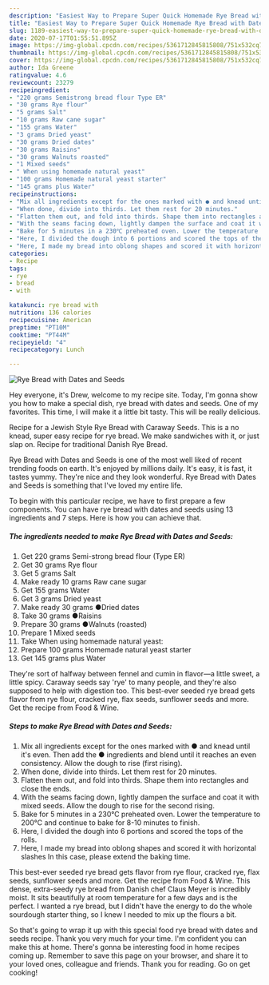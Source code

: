 ```yaml
---
description: "Easiest Way to Prepare Super Quick Homemade Rye Bread with Dates and Seeds"
title: "Easiest Way to Prepare Super Quick Homemade Rye Bread with Dates and Seeds"
slug: 1189-easiest-way-to-prepare-super-quick-homemade-rye-bread-with-dates-and-seeds
date: 2020-07-17T01:55:51.895Z
image: https://img-global.cpcdn.com/recipes/5361712845815808/751x532cq70/rye-bread-with-dates-and-seeds-recipe-main-photo.jpg
thumbnail: https://img-global.cpcdn.com/recipes/5361712845815808/751x532cq70/rye-bread-with-dates-and-seeds-recipe-main-photo.jpg
cover: https://img-global.cpcdn.com/recipes/5361712845815808/751x532cq70/rye-bread-with-dates-and-seeds-recipe-main-photo.jpg
author: Ida Greene
ratingvalue: 4.6
reviewcount: 23279
recipeingredient:
- "220 grams Semistrong bread flour Type ER"
- "30 grams Rye flour"
- "5 grams Salt"
- "10 grams Raw cane sugar"
- "155 grams Water"
- "3 grams Dried yeast"
- "30 grams Dried dates"
- "30 grams Raisins"
- "30 grams Walnuts roasted"
- "1 Mixed seeds"
- " When using homemade natural yeast"
- "100 grams Homemade natural yeast starter"
- "145 grams plus Water"
recipeinstructions:
- "Mix all ingredients except for the ones marked with ● and knead until it&#39;s even. Then add the ● ingredients and blend until it reaches an even consistency. Allow the dough to rise (first rising)."
- "When done, divide into thirds. Let them rest for 20 minutes."
- "Flatten them out, and fold into thirds. Shape them into rectangles and close the ends."
- "With the seams facing down, lightly dampen the surface and coat it with mixed seeds. Allow the dough to rise for the second rising."
- "Bake for 5 minutes in a 230℃ preheated oven. Lower the temperature to 200℃ and continue to bake for 8-10 minutes to finish."
- "Here, I divided the dough into 6 portions and scored the tops of the rolls."
- "Here, I made my bread into oblong shapes and scored it with horizontal slashes In this case, please extend the baking time."
categories:
- Recipe
tags:
- rye
- bread
- with

katakunci: rye bread with 
nutrition: 136 calories
recipecuisine: American
preptime: "PT10M"
cooktime: "PT44M"
recipeyield: "4"
recipecategory: Lunch

---
```



![Rye Bread with Dates and Seeds](https://img-global.cpcdn.com/recipes/5361712845815808/751x532cq70/rye-bread-with-dates-and-seeds-recipe-main-photo.jpg)

Hey everyone, it's Drew, welcome to my recipe site. Today, I'm gonna show you how to make a special dish, rye bread with dates and seeds. One of my favorites. This time, I will make it a little bit tasty. This will be really delicious.

Recipe for a Jewish Style Rye Bread with Caraway Seeds. This is a no knead, super easy recipe for rye bread. We make sandwiches with it, or just slap on. Recipe for traditional Danish Rye Bread.

Rye Bread with Dates and Seeds is one of the most well liked of recent trending foods on earth. It's enjoyed by millions daily. It's easy, it is fast, it tastes yummy. They're nice and they look wonderful. Rye Bread with Dates and Seeds is something that I've loved my entire life.


To begin with this particular recipe, we have to first prepare a few components. You can have rye bread with dates and seeds using 13 ingredients and 7 steps. Here is how you can achieve that.

<!--inarticleads1-->

##### The ingredients needed to make Rye Bread with Dates and Seeds:

1. Get 220 grams Semi-strong bread flour (Type ER)
1. Get 30 grams Rye flour
1. Get 5 grams Salt
1. Make ready 10 grams Raw cane sugar
1. Get 155 grams Water
1. Get 3 grams Dried yeast
1. Make ready 30 grams ●Dried dates
1. Take 30 grams ●Raisins
1. Prepare 30 grams ●Walnuts (roasted)
1. Prepare 1 Mixed seeds
1. Take  When using homemade natural yeast:
1. Prepare 100 grams Homemade natural yeast starter
1. Get 145 grams plus Water


They&#39;re sort of halfway between fennel and cumin in flavor—a little sweet, a little spicy. Caraway seeds say &#39;rye&#39; to many people, and they&#39;re also supposed to help with digestion too. This best-ever seeded rye bread gets flavor from rye flour, cracked rye, flax seeds, sunflower seeds and more. Get the recipe from Food &amp; Wine. 

<!--inarticleads2-->

##### Steps to make Rye Bread with Dates and Seeds:

1. Mix all ingredients except for the ones marked with ● and knead until it&#39;s even. Then add the ● ingredients and blend until it reaches an even consistency. Allow the dough to rise (first rising).
1. When done, divide into thirds. Let them rest for 20 minutes.
1. Flatten them out, and fold into thirds. Shape them into rectangles and close the ends.
1. With the seams facing down, lightly dampen the surface and coat it with mixed seeds. Allow the dough to rise for the second rising.
1. Bake for 5 minutes in a 230℃ preheated oven. Lower the temperature to 200℃ and continue to bake for 8-10 minutes to finish.
1. Here, I divided the dough into 6 portions and scored the tops of the rolls.
1. Here, I made my bread into oblong shapes and scored it with horizontal slashes In this case, please extend the baking time.


This best-ever seeded rye bread gets flavor from rye flour, cracked rye, flax seeds, sunflower seeds and more. Get the recipe from Food &amp; Wine. This dense, extra-seedy rye bread from Danish chef Claus Meyer is incredibly moist. It sits beautifully at room temperature for a few days and is the perfect. I wanted a rye bread, but I didn&#39;t have the energy to do the whole sourdough starter thing, so I knew I needed to mix up the flours a bit. 

So that's going to wrap it up with this special food rye bread with dates and seeds recipe. Thank you very much for your time. I'm confident you can make this at home. There's gonna be interesting food in home recipes coming up. Remember to save this page on your browser, and share it to your loved ones, colleague and friends. Thank you for reading. Go on get cooking!

